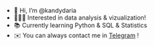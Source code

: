 - 👋 Hi, I’m @kandydaria
- 🤸🏽‍♀️ Interested in data analysis & vizualization!
- 📚 Currently learning Python & SQL & Statistics
- ✉️ You can always contact me in [Telegram](https://t.me/kandydaria) !

<!---
kandydaria/kandydaria is a ✨ special ✨ repository because its `README.md` (this file) appears on your GitHub profile.
You can click the Preview link to take a look at your changes.
--->
